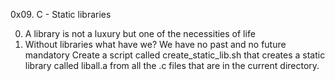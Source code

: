 0x09. C - Static libraries

0. A library is not a luxury but one of the necessities of life
1. Without libraries what have we? We have no past and no future
mandatory
Create a script called create_static_lib.sh that creates a static library called liball.a from all the .c files that are in the current directory.
